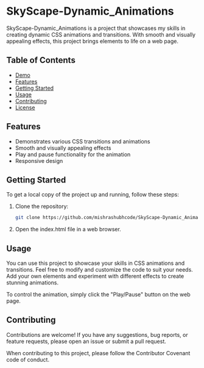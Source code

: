# SkyScape-Dynamic_Animations

SkyScape-Dynamic_Animations is a project that showcases my skills in creating dynamic CSS animations and transitions. With smooth and visually appealing effects, this project brings elements to life on a web page.

## Table of Contents
- [Demo](#demo)
- [Features](#features)
- [Getting Started](#getting-started)
- [Usage](#usage)
- [Contributing](#contributing)
- [License](#license)


## Features

- Demonstrates various CSS transitions and animations
- Smooth and visually appealing effects
- Play and pause functionality for the animation
- Responsive design

## Getting Started

To get a local copy of the project up and running, follow these steps:

1. Clone the repository:
   ```bash
   git clone https://github.com/mishrashubhcode/SkyScape-Dynamic_Animations.git
2. Open the index.html file in a web browser.

## Usage

You can use this project to showcase your skills in CSS animations and transitions. Feel free to modify and customize the code to suit your needs. Add your own elements and experiment with different effects to create stunning animations.

To control the animation, simply click the "Play/Pause" button on the web page.

## Contributing

Contributions are welcome! If you have any suggestions, bug reports, or feature requests, please open an issue or submit a pull request.

When contributing to this project, please follow the Contributor Covenant code of conduct.
